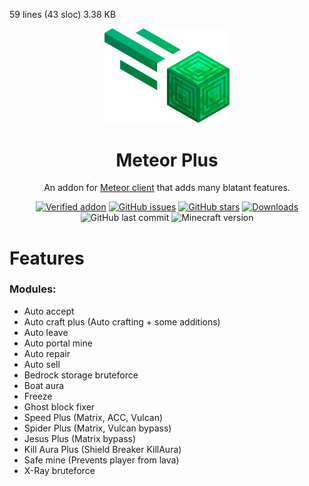 59 lines (43 sloc)  3.38 KB


<div align="center">
	<img src="src/main/resources/assets/plus/logo.png" alt="meteor-plus" width="200px"/>
	<h1>Meteor Plus</h1>
	<p>An addon for <a href="https://github.com/MeteorDevelopment/meteor-client">Meteor client</a> that adds many blatant features.</p>

[![Verified addon](https://img.shields.io/badge/verified%20addon-Yes-blueviolet)](https://anticope.ml/pages/MeteorAddons.html)
[![GitHub issues](https://img.shields.io/github/issues/TheSainEyereg/MeteorPlus)](https://GitHub.com/TheSainEyereg/MeteorPlus/issues/) 
[![GitHub stars](https://badgen.net/github/stars/TheSainEyereg/MeteorPlus)](https://GitHub.com/TheSainEyereg/MeteorPlus/)
[![Downloads](https://img.shields.io/github/downloads/TheSainEyereg/MeteorPlus/total)](https://GitHub.com/TheSainEyereg/MeteorPlus/)
![GitHub last commit](https://img.shields.io/github/last-commit/TheSainEyereg/MeteorPlus)
![Minecraft version](https://img.shields.io/badge/minecraft%20version-1.18.2-lightgreen)
</div>

# Features
### Modules:
- Auto accept
- Auto craft plus (Auto сrafting + some additions)
- Auto leave
- Auto portal mine
- Auto repair
- Auto sell
- Bedrock storage bruteforce
- Boat aura
- Freeze
- Ghost block fixer
- Speed Plus (Matrix, ACC, Vulcan)
- Spider Plus (Matrix, Vulcan bypass)
- Jesus Plus (Matrix bypass)
- Kill Aura Plus (Shield Breaker KillAura)
- Safe mine (Prevents player from lava)
- X-Ray bruteforce
